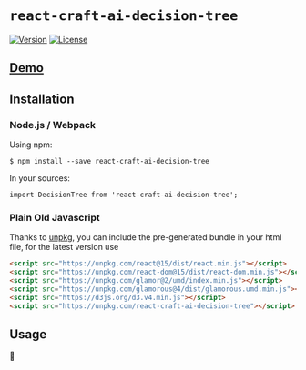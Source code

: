 # `react-craft-ai-decision-tree` #

[![Version](https://img.shields.io/npm/v/react-craft-ai-decision-tree.svg?style=flat-square)](https://npmjs.org/package/react-craft-ai-decision-tree) [![License](https://img.shields.io/badge/license-BSD--3--Clause-42358A.svg?style=flat-square)](https://github.com/craft-ai/react-craft-ai-components/blob/master/LICENSE)

## [Demo](http://www.craft.ai/react-craft-ai-components/react-craft-ai-decision-tree) ##

## Installation ##

### Node.js / Webpack ###

Using npm:

```console
$ npm install --save react-craft-ai-decision-tree
```

In your sources:

```es6
import DecisionTree from 'react-craft-ai-decision-tree';
```

### Plain Old Javascript ###

Thanks to [unpkg](https://unpkg.com/), you can include the pre-generated bundle in your html file, for the latest version use

```html
<script src="https://unpkg.com/react@15/dist/react.min.js"></script>
<script src="https://unpkg.com/react-dom@15/dist/react-dom.min.js"></script>
<script src="https://unpkg.com/glamor@2/umd/index.min.js"></script>
<script src="https://unpkg.com/glamorous@4/dist/glamorous.umd.min.js"></script>
<script src="https://d3js.org/d3.v4.min.js"></script>
<script src="https://unpkg.com/react-craft-ai-decision-tree"></script>
````

## Usage ##

:construction:
